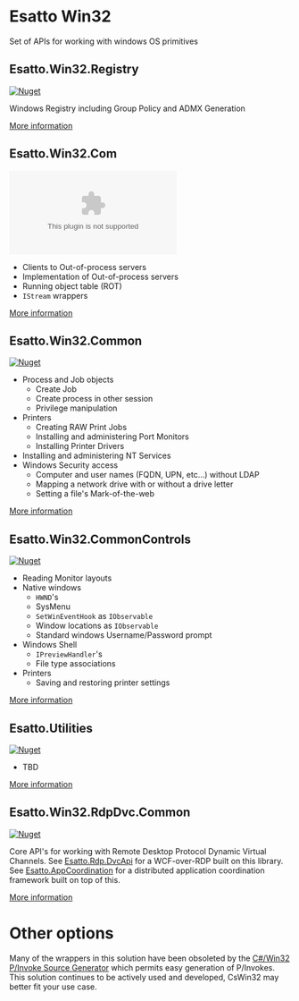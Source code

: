 # Esatto Win32

Set of APIs for working with windows OS primitives

## Esatto.Win32.Registry

[![Nuget](https://img.shields.io/nuget/v/Esatto.Win32.Registry)](https://www.nuget.org/packages/Esatto.Win32.Registry)

Windows Registry including Group Policy and ADMX Generation

[More information](Esatto.Win32.Registry/Readme.md)

## Esatto.Win32.Com

[![Nuget](https://img.shields.io/nuget/v/Esatto.Win32.Com)](https://www.nuget.org/packages/Esatto.Win32.Com)

* Clients to Out-of-process servers
* Implementation of Out-of-process servers
* Running object table (ROT)
* `IStream` wrappers

[More information](Esatto.Win32.Com/Readme.md)

## Esatto.Win32.Common

[![Nuget](https://img.shields.io/nuget/v/Esatto.Win32.Common)](https://www.nuget.org/packages/Esatto.Win32.Common)

* Process and Job objects
  * Create Job
  * Create process in other session
  * Privilege manipulation
* Printers
  * Creating RAW Print Jobs
  * Installing and administering Port Monitors
  * Installing Printer Drivers
* Installing and administering NT Services
* Windows Security access
  * Computer and user names (FQDN, UPN, etc...) without LDAP
  * Mapping a network drive with or without a drive letter
  * Setting a file's Mark-of-the-web

[More information](Esatto.Win32.Common/Readme.md)

## Esatto.Win32.CommonControls

[![Nuget](https://img.shields.io/nuget/v/Esatto.Win32.CommonControls)](https://www.nuget.org/packages/Esatto.Win32.CommonControls)

* Reading Monitor layouts
* Native windows
  * `HWND`'s
  * SysMenu
  * `SetWinEventHook` as `IObservable`
  * Window locations as `IObservable`
  * Standard windows Username/Password prompt
* Windows Shell
  * `IPreviewHandler`'s
  * File type associations
* Printers
  * Saving and restoring printer settings

[More information](Esatto.Win32.CommonControls/Readme.md)

## Esatto.Utilities

[![Nuget](https://img.shields.io/nuget/v/Esatto.Utilities)](https://www.nuget.org/packages/Esatto.Utilities)

* TBD

[More information](Esatto.Utilities/Readme.md)

## Esatto.Win32.RdpDvc.Common

[![Nuget](https://img.shields.io/nuget/v/Esatto.Win32.RdpDvc.Common)](https://www.nuget.org/packages/Esatto.Win32.RdpDvc.Common)

Core API's for working with Remote Desktop Protocol Dynamic Virtual Channels.  See 
[Esatto.Rdp.DvcApi](https://github.com/mgaffigan/Esatto.Rdp.DvcApi) for a WCF-over-RDP
built on this library.  See [Esatto.AppCoordination](https://github.com/mgaffigan/Esatto.AppCoordination) 
for a distributed application coordination framework built on top of this.

[More information](Esatto.Win32.RdpDvc.Common/Readme.md)

# Other options

Many of the wrappers in this solution have been obsoleted by the 
[C#/Win32 P/Invoke Source Generator](https://github.com/Microsoft/CsWin32) 
which permits easy generation of P/Invokes.  This solution continues to be
actively used and developed, CsWin32 may better fit your use case.